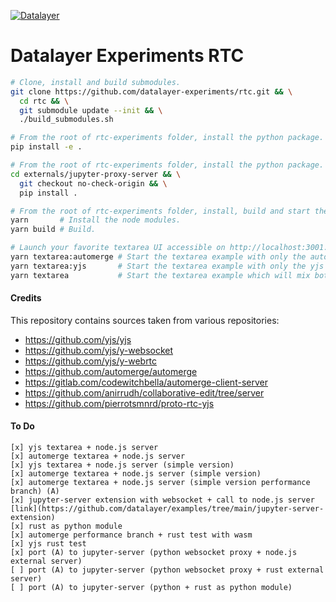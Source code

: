 [![Datalayer](https://raw.githubusercontent.com/datalayer/datalayer/main/res/logo/datalayer-25.svg?sanitize=true)](https://datalayer.io)

# Datalayer Experiments RTC

```bash
# Clone, install and build submodules.
git clone https://github.com/datalayer-experiments/rtc.git && \
  cd rtc && \
  git submodule update --init && \
  ./build_submodules.sh
```

```bash
# From the root of rtc-experiments folder, install the python package.
pip install -e .
```

```bash
# From the root of rtc-experiments folder, install the python package.
cd externals/jupyter-proxy-server && \
  git checkout no-check-origin && \
  pip install .
```

```bash
# From the root of rtc-experiments folder, install, build and start the textarea application.
yarn       # Install the node modules.
yarn build # Build.
```

```bash
# Launch your favorite textarea UI accessible on http://localhost:3001.
yarn textarea:automerge # Start the textarea example with only the automerge wasm version.
yarn textarea:yjs       # Start the textarea example with only the yjs version.
yarn textarea           # Start the textarea example which will mix both automerge and yjs.
```

#### Credits

This repository contains sources taken from various repositories:

- https://github.com/yjs/yjs
- https://github.com/yjs/y-websocket
- https://github.com/yjs/y-webrtc
- https://github.com/automerge/automerge
- https://gitlab.com/codewitchbella/automerge-client-server
- https://github.com/anirrudh/collaborative-edit/tree/server
- https://github.com/pierrotsmnrd/proto-rtc-yjs

#### To Do

```
[x] yjs textarea + node.js server
[x] automerge textarea + node.js server
[x] yjs textarea + node.js server (simple version)
[x] automerge textarea + node.js server (simple version)
[x] automerge textarea + node.js server (simple version performance branch) (A)
[x] jupyter-server extension with websocket + call to node.js server [link](https://github.com/datalayer/examples/tree/main/jupyter-server-extension)
[x] rust as python module
[x] automerge performance branch + rust test with wasm
[x] yjs rust test
[x] port (A) to jupyter-server (python websocket proxy + node.js external server)
[ ] port (A) to jupyter-server (python websocket proxy + rust external server)
[ ] port (A) to jupyter-server (python + rust as python module)
```
